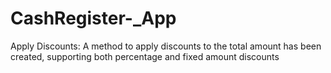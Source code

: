# CashRegister-_App
Apply Discounts: A method to apply discounts to the total amount has been created, supporting both percentage and fixed amount discounts
